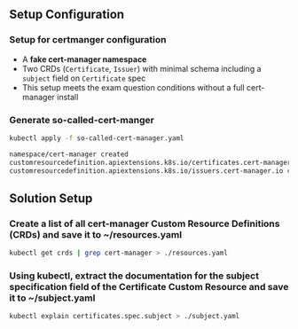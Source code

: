 ## Setup Configuration

### Setup for certmanger configuration

- A **fake cert-manager namespace**
- Two CRDs (`Certificate`, `Issuer`) with minimal schema including a `subject` field on `Certificate` spec
- This setup meets the exam question conditions without a full cert-manager install

### Generate so-called-cert-manger 

```bash
kubectl apply -f so-called-cert-manager.yaml 

namespace/cert-manager created
customresourcedefinition.apiextensions.k8s.io/certificates.cert-manager.io created
customresourcedefinition.apiextensions.k8s.io/issuers.cert-manager.io created
```

## Solution Setup

### Create a list of all cert-manager Custom Resource Definitions (CRDs) and save it to ~/resources.yaml

```bash
kubectl get crds | grep cert-manager > ./resources.yaml
```

### Using kubectl, extract the documentation for the subject specification field of the Certificate Custom Resource and save it to ~/subject.yaml

```bash
kubectl explain certificates.spec.subject > ./subject.yaml
```